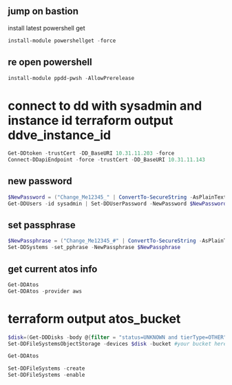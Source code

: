 ## jump on bastion
install latest powershell get
```powershell
install-module powershellget -force
```
## re open powershell
```powershell
install-module ppdd-pwsh -AllowPrerelease
```


# connect to dd with sysadmin and instance id terraform output ddve_instance_id
```powershell
Get-DDtoken -trustCert -DD_BaseURI 10.31.11.203 -force
Connect-DDapiEndpoint -force -trustCert -DD_BaseURI 10.31.11.143
```
## new password
```powershell
$NewPassword = ("Change_Me12345_" | ConvertTo-SecureString -AsPlainText -force)
Get-DDUsers -id sysadmin | Set-DDUserPassword -NewPassword $NewPassword 
```
## set passphrase
```Powershell
$NewPassphrase = ("Change_Me12345_#" | ConvertTo-SecureString -AsPlainText -force)
Set-DDSystems -set_pphrase -NewPassphrase $NewPassphrase
```
## get current atos info
```powershell
Get-DDAtos
Get-DDAtos -provider aws
```
# terraform output atos_bucket
```powershell
$disk=(Get-DDDisks -body @{filter = "status=UNKNOWN and tierType=OTHER" }).device
Set-DDFileSystemsObjectStorage -devices $disk -bucket #your bucket here
```

```powershell
Get-DDAtos
```

```powershell
Set-DDFileSystems -create
Set-DDFileSystems -enable
```
